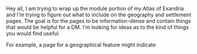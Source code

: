 Hey all, I am trying to wrap up the module portion of my Atlas of Exandria and I'm trying to figure out what to include on the geography and settlement pages. The goal is for the pages to be information-dense and contain things that would be helpful for a DM. I'm looking for ideas as to the kind of things you would find useful.

For example, a page for a geographical feature might indicate 
